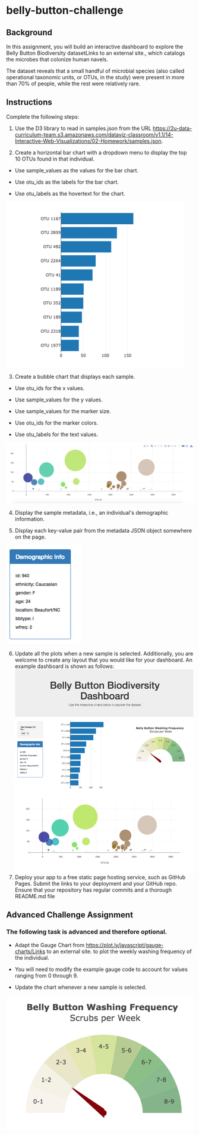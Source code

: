 # belly-button-challenge

## Background
In this assignment, you will build an interactive dashboard to explore the Belly Button Biodiversity datasetLinks to an external site., which catalogs the microbes that colonize human navels.       

The dataset reveals that a small handful of microbial species (also called operational taxonomic units, or OTUs, in the study) were present in more than 70% of people, while the rest were relatively rare.      

## Instructions
Complete the following steps:       

1. Use the D3 library to read in samples.json from the URL https://2u-data-curriculum-team.s3.amazonaws.com/dataviz-classroom/v1.1/14-Interactive-Web-Visualizations/02-Homework/samples.json.       

2. Create a horizontal bar chart with a dropdown menu to display the top 10 OTUs found in that individual.  

  * Use sample_values as the values for the bar chart.      

  * Use otu_ids as the labels for the bar chart.      

  * Use otu_labels as the hovertext for the chart.         
    
![](Images/hw01.png)              


3. Create a bubble chart that displays each sample.       

  * Use otu_ids for the x values.       

  * Use sample_values for the y values.     

  * Use sample_values for the marker size.        

  * Use otu_ids for the marker colors.        

  * Use otu_labels for the text values.          
  
  ![](Images/bubble_chart.png)      
  
4. Display the sample metadata, i.e., an individual's demographic information.

5. Display each key-value pair from the metadata JSON object somewhere on the page.

![](Images/hw03.png)           

6. Update all the plots when a new sample is selected. Additionally, you are welcome to create any layout that you would like for your dashboard. An example dashboard is shown as follows:               
![](Images/hw02.png)        
7. Deploy your app to a free static page hosting service, such as GitHub Pages. Submit the links to your deployment and your GitHub repo. Ensure that your repository has regular commits and a thorough README.md file              

## Advanced Challenge Assignment        
### The following task is advanced and therefore optional.        

* Adapt the Gauge Chart from https://plot.ly/javascript/gauge-charts/Links to an external site. to plot the weekly washing frequency of the individual.       

* You will need to modify the example gauge code to account for values ranging from 0 through 9.      

* Update the chart whenever a new sample is selected.     

 ![](Images/gauge.png)        
 
 





